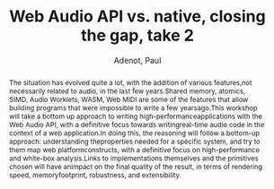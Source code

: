 ---
title: "Web Audio API vs. native, closing the gap, take 2"
abstract: "The situation has evolved quite a lot, with the addition of various features,not necessarily related to audio, in the last few years.Shared memory, atomics, SIMD, Audio Worklets, WASM, Web MIDI are some of the features that allow building programs that were impossible to write a few yearsago.This workshop will take a bottom up approach to writing high-performanceapplications with the Web Audio API, with a definitive focus towards writingreal-time audio code in the context of a web application.In doing this, the reasoning will follow a bottom-up approach: understanding theproperties needed for a specific system, and try to them map web platformconstructs, with a definitive focus on high-performance and white-box analysis.Links to implementations themselves and the primitives chosen will have animpact on the final quality of the result, in terms of rendering speed, memoryfootprint, robustness, and extensibility."
address: "Trondheim, Norway"
booktitle: "Proceedings of the International Web Audio Conference"
editor: "Xambó, Anna and Martín, Sara R. and Roma, Gerard"
month: "December"
publisher: "NTNU"
series: "WAC '19"
pages: "178--179"
id: "2019_78"
author: "Adenot, Paul"
webAuthor: "Paul Adenot"
track: "Workshop"
year: "2019"
tags: year2019
media: https://youtu.be/x3npwjDvM4I
pdflink: "/_data/papers/pdf/2019/2019_78.pdf"
ISSN: "2663-5844"
---